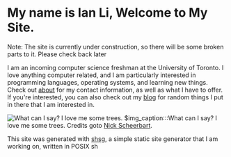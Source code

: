 <!-- index -->

# My name is Ian Li, Welcome to My Site.

Note: The site is currently under construction, so there will be some broken parts to it. Please check back later

I am an incoming computer science freshman at the University of Toronto. I love anything computer related, and I am particularly interested in programming languages, operating systems, and learning new things.
Check out [about](about.html) for my contact information, as well as what I have to offer. If you're interested, you can also check out my [blog](blog/index.html) for random things I put in there that I am interested in.

![What can I say? I love me some trees.](https://source.unsplash.com/xFjAftU8lMY)
$img_caption:::What can I say? I love me some trees. Credits goto [Nick Scheerbart](https://unsplash.com/photos/xFjAftU8lMY).

This site was generated with [shsg](https://github.com/ianayl/website), a simple static site generator that I am working on, written in POSIX sh
